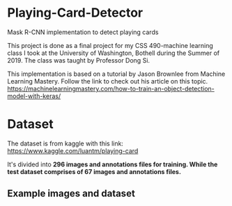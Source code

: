 # Playing-Card-Detector
Mask R-CNN implementation to detect playing cards

This project is done as a final project for my CSS 490-machine learning class I took at the University of Washington, Bothell during the Summer of 2019. The class was taught by Professor Dong Si.

This implementation is based on a tutorial by Jason Brownlee from Machine Learning Mastery.
Follow the link to check out his article on this topic.
https://machinelearningmastery.com/how-to-train-an-object-detection-model-with-keras/

# Dataset
The dataset is from kaggle with this link:
https://www.kaggle.com/luantm/playing-card

It's divided into <b>296<b> images and annotations files for <b>training<b>. While the <b>test<b> dataset comprises of <b>67<b> images and annotations files.
  
## Example images and dataset


